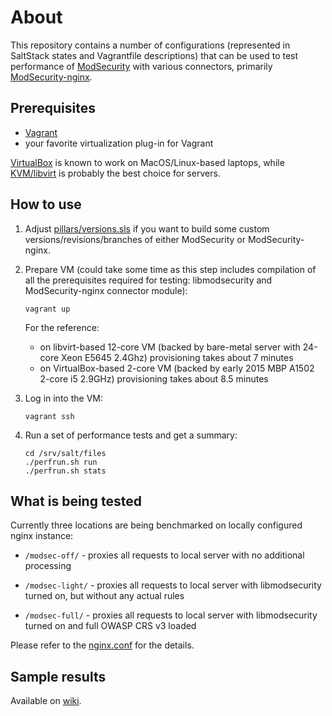 # About

This repository contains a number of configurations (represented
in SaltStack states and Vagrantfile descriptions) that can be used
to test performance of
[ModSecurity](https://github.com/SpiderLabs/ModSecurity)
with various connectors, primarily
[ModSecurity-nginx](https://github.com/SpiderLabs/ModSecurity-nginx).

## Prerequisites

 * [Vagrant](https://www.vagrantup.com/)
 * your favorite virtualization plug-in for Vagrant

[VirtualBox](https://www.virtualbox.org/)
is known to work on MacOS/Linux-based laptops, while
[KVM/libvirt](https://github.com/vagrant-libvirt/vagrant-libvirt)
is probably the best choice for servers.

## How to use

1. Adjust
[pillars/versions.sls](https://github.com/defanator/modsecurity-performance/blob/master/pillars/versions.sls)
if you want to build some custom versions/revisions/branches
of either ModSecurity or ModSecurity-nginx.

2. Prepare VM (could take some time as this step includes
compilation of all the prerequisites required for testing:
libmodsecurity and ModSecurity-nginx connector module):

    ```
    vagrant up
    ```

    For the reference:

    * on libvirt-based 12-core VM (backed by bare-metal server with 24-core
Xeon E5645 2.4Ghz) provisioning takes about 7 minutes
    * on VirtualBox-based 2-core VM (backed by early 2015 MBP A1502 2-core
i5 2.9GHz) provisioning takes about 8.5 minutes

3. Log in into the VM:

    ```
    vagrant ssh
    ```

4. Run a set of performance tests and get a summary:

    ```
    cd /srv/salt/files
    ./perfrun.sh run
    ./perfrun.sh stats
    ```

## What is being tested

Currently three locations are being benchmarked on locally configured
nginx instance:

* `/modsec-off/` - proxies all requests to local server with no additional
processing

* `/modsec-light/` - proxies all requests to local server with libmodsecurity
turned on, but without any actual rules

* `/modsec-full/` - proxies all requests to local server with libmodsecurity
turned on and full OWASP CRS v3 loaded

Please refer to the [nginx.conf](https://github.com/defanator/modsecurity-performance/blob/master/states/files/etc/nginx/nginx.conf)
for the details.

## Sample results

Available on [wiki](https://github.com/defanator/modsecurity-performance/wiki).
